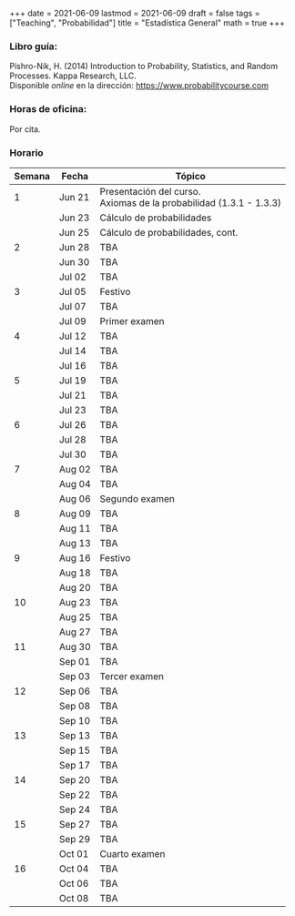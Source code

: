 +++
date      = 2021-06-09
lastmod   = 2021-06-09
draft     = false
tags      = ["Teaching", "Probabilidad"]
title     = "Estadística General"
math      = true
+++

### Libro guía:

Pishro-Nik, H. (2014) Introduction to Probability, Statistics, and Random Processes. Kappa Research, LLC. <br>
Disponible *online* en la dirección: https://www.probabilitycourse.com

### Horas de oficina: 

Por cita.

### Horario

Semana | Fecha | Tópico
---| ---| ---
1  | Jun 21 | Presentación del curso. <br> Axiomas de la probabilidad (1.3.1 - 1.3.3)
&nbsp; | Jun 23 | Cálculo de probabilidades
&nbsp; | Jun 25 | Cálculo de probabilidades, cont. 
2  | Jun 28 | TBA
&nbsp; | Jun 30 | TBA
&nbsp; | Jul 02 | TBA
3  | Jul 05 | Festivo
&nbsp; | Jul 07 | TBA
&nbsp; | Jul 09 | Primer examen
4  | Jul 12 | TBA
&nbsp; | Jul 14 | TBA
&nbsp; | Jul 16 | TBA
5  | Jul 19 | TBA
&nbsp; | Jul 21 | TBA
&nbsp; | Jul 23 | TBA
6  | Jul 26 | TBA
&nbsp; | Jul 28 | TBA
&nbsp; | Jul 30 | TBA
7  | Aug 02 | TBA
&nbsp; | Aug 04 | TBA
&nbsp; | Aug 06 | Segundo examen
8  | Aug 09 | TBA
&nbsp; | Aug 11 | TBA
&nbsp; | Aug 13 | TBA
9  | Aug 16 | Festivo
&nbsp; | Aug 18 | TBA
&nbsp; | Aug 20 | TBA
10  | Aug 23 | TBA
&nbsp; | Aug 25 | TBA
&nbsp; | Aug 27 | TBA
11  | Aug 30 | TBA
&nbsp; | Sep 01 | TBA
&nbsp; | Sep 03 | Tercer examen
12  | Sep 06 | TBA
&nbsp; | Sep 08 | TBA
&nbsp; | Sep 10 | TBA
13  | Sep 13 | TBA
&nbsp; | Sep 15 | TBA
&nbsp; | Sep 17 | TBA
14  | Sep 20 | TBA
&nbsp; | Sep 22 | TBA
&nbsp; | Sep 24 | TBA
15  | Sep 27 | TBA
&nbsp; | Sep 29 | TBA
&nbsp; | Oct 01 | Cuarto examen
16  | Oct 04 | TBA
&nbsp; | Oct 06 | TBA
&nbsp; | Oct 08 | TBA


